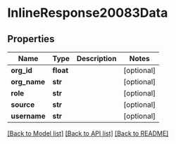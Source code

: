 # InlineResponse20083Data

## Properties
Name | Type | Description | Notes
------------ | ------------- | ------------- | -------------
**org_id** | **float** |  | [optional] 
**org_name** | **str** |  | [optional] 
**role** | **str** |  | [optional] 
**source** | **str** |  | [optional] 
**username** | **str** |  | [optional] 

[[Back to Model list]](../README.md#documentation-for-models) [[Back to API list]](../README.md#documentation-for-api-endpoints) [[Back to README]](../README.md)


